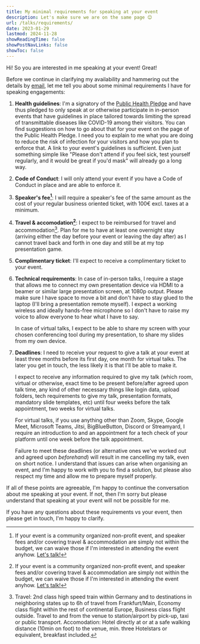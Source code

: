 ```yaml
---
title: My minimal requirements for speaking at your event
description: Let's make sure we are on the same page 😊
url: /talks/requirements/
date: 2023-01-29
lastmod: 2024-11-28
showReadingTime: false
showPostNavLinks: false
showToc: false
---
```


Hi! So you are interested in me speaking at your event! Great!

Before we continue in clarifying my availability and hammering out the details by [email](mailto:gina@octoprint.org), let me tell you about some minimal requirements I have for speaking engagements:

1. **Health guidelines**: I'm a signatory of the [Public Health Pledge](https://phpledge.com/) and have thus pledged to only speak at or otherwise participate in in-person events that have guidelines in place tailored towards limiting the spread of transmittable diseases like COVID-19 among their visitors. You can find suggestions on how to go about that for your event on the page of the Public Health Pledge. I need you to explain to me what you are doing to reduce the risk of infection for your visitors and how you plan to enforce that. A link to your event's guidelines is sufficient. Even just something simple like "Please don't attend if you feel sick, test yourself regularly, and it would be great if you'd mask" will already go a long way.

2. **Code of Conduct**: I will only attend your event if you have a Code of Conduct in place and are able to enforce it.

3. **Speaker's fee[^1]**: I will require a speaker's fee of the same amount as the cost of your regular business oriented ticket, with 100€ excl. taxes at a minimum.

4. **Travel & accomodation[^1]**: I expect to be reimbursed for travel and accommodation[^2]. Plan for me to have at least one overnight stay (arriving either the day before your event or leaving the day after) as I cannot travel back and forth in one day and still be at my top presentation game.

5. **Complimentary ticket**: I'll expect to receive a complimentary ticket to your event.

6. **Technical requirements**: In case of in-person talks, I require a stage that allows me to connect my own presentation device via HDMI to a beamer or similar large presentation screen, at 1080p output. Please make sure I have space to move a bit and don't have to stay glued to the laptop (I'll bring a presentation remote myself). I expect a working wireless and ideally hands-free microphone so I don't have to raise my voice to allow everyone to hear what I have to say.

   In case of virtual talks, I expect to be able to share my screen with your chosen conferencing tool during my presentation, to share my slides from my own device.

7. **Deadlines**: I need to receive your request to give a talk at your event at least three months before its first day, one month for virtual talks. The later you get in touch, the less likely it is that I'll be able to make it.

   I expect to receive any information required to give my talk (which room, virtual or otherwise, exact time to be present before/after agreed upon talk time, any kind of other necessary things like login data, upload folders, tech requirements to give my talk, presentation formats, mandatory slide templates, etc) until four weeks before the talk appointment, two weeks for virtual talks.

   For virtual talks, if you use anything other than Zoom, Skype, Google Meet, Microsoft Teams, Jitsi, BigBlueButton, Discord or Streamyard, I require an introduction to and an appointment for a tech check of your platform until one week before the talk appointment.

   Failure to meet these deadlines (or alternative ones we've worked out and agreed upon *beforehand*) will result in me cancelling my talk, even on short notice. I understand that issues can arise when organising an event, and I'm happy to work with you to find a solution, but please also respect my time and allow me to prepare myself properly.

If all of these points are agreeable, I'm happy to continue the conversation about me speaking at your event. If not, then I'm sorry but please understand that speaking at your event will not be possible for me.

If you have any questions about these requirements vs your event, then please get in touch, I'm happy to clarify.

[^1]: If your event is a community organized non-profit event, and speaker fees and/or covering travel & accommodation are simply not within the budget, we can waive those if I'm interested in attending the event anyhow. [Let's talk!](mailto:gina@octoprint.org)
[^2]: Travel: 2nd class high speed train within Germany and to destinations in neighboring states up to 6h of travel from Frankfurt/Main, Economy class flight within the rest of continental Europe, Business class flight outside. Travel to and from the venue to station/airport by pick-up, taxi or public transport. Accomodation: Hotel directly at or at a safe walking distance (10min on foot) to the venue, min. three Hotelstars or equivalent, breakfast included.

